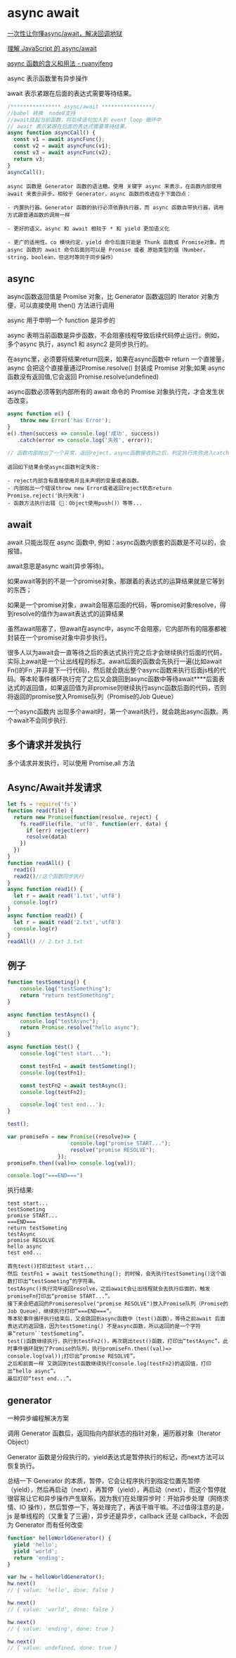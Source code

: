 # async await

[一次性让你懂async/await，解决回调地狱](https://juejin.im/post/5b1ffff96fb9a01e345ba704)

[理解 JavaScript 的 async/await](https://segmentfault.com/a/1190000007535316)

[async 函数的含义和用法 -  ruanyifeng](http://www.ruanyifeng.com/blog/2015/05/async.html)

async 表示函数里有异步操作

await 表示紧跟在后面的表达式需要等待结果。

```js
/**************** async/await ****************/
//babel 转换  node8支持
//await挂起当前函数，将后续语句加入到 event loop 循环中
// await 表示紧跟在后面的表达式需要等待结果。
async function asyncCall() {
  const v1 = await asyncFunc();
  const v2 = await asyncFunc(v1);
  const v3 = await asyncFunc(v2);
  return v3;
}
asyncCall();
```

```
async 函数是 Generator 函数的语法糖。使用 关键字 async 来表示，在函数内部使用 await 来表示异步。相较于 Generator，async 函数的改进在于下面四点：

- 内置执行器。Generator 函数的执行必须依靠执行器，而 async 函数自带执行器，调用方式跟普通函数的调用一样

- 更好的语义。async 和 await 相较于 * 和 yield 更加语义化

- 更广的适用性。co 模块约定，yield 命令后面只能是 Thunk 函数或 Promise对象。而 async 函数的 await 命令后面则可以是 Promise 或者 原始类型的值（Number，string，boolean，但这时等同于同步操作）
```

## async

async函数返回值是 Promise 对象，比 Generator 函数返回的 Iterator 对象方便，可以直接使用 then() 方法进行调用

async 用于申明一个 function 是异步的

async 表明当前函数是异步函数，不会阻塞线程导致后续代码停止运行。例如，多个async 执行，async1 和 async2 是同步执行的。

在async里，必须要将结果return回来，如果在async函数中 return 一个直接量，async 会把这个直接量通过Promise.resolve() 封装成 Promise 对象;如果 async 函数没有返回值,它会返回 Promise.resolve(undefined)

async函数必须等到内部所有的 await 命令的 Promise 对象执行完，才会发生状态改变。

```js
async function e() {
    throw new Error('has Error');
}
e().then(success => console.log('成功', success))
   .catch(error => console.log('失败', error));

// 函数内部抛出了一个异常，返回reject，async函数接收到之后，判定执行失败进入catch，该返回的错误打印了出来。
```

```
返回如下结果会使async函数判定失败:

- reject内部含有直接使用并且未声明的变量或者函数。
- 内部抛出一个错误throw new Error或者返回reject状态return Promise.reject('执行失败')
- 函数方法执行出错（🌰：Object使用push()）等等...
```

## await

await 只能出现在 async 函数中, 例如：async函数内嵌套的函数是不可以的，会报错。

await意思是async wait(异步等待)。

如果await等到的不是一个promise对象，那跟着的表达式的运算结果就是它等到的东西；

如果是一个promise对象，await会阻塞后面的代码，等promise对象resolve，得到resolve的值作为await表达式的运算结果

虽然await阻塞了，但await在async中，async不会阻塞，它内部所有的阻塞都被封装在一个promise对象中异步执行。

很多人以为await会一直等待之后的表达式执行完之后才会继续执行后面的代码，实际上await是一个让出线程的标志。await后面的函数会先执行一遍(比如await Fn()的Fn ,并非是下一行代码)，然后就会跳出整个async函数来执行后面js栈的代码。等本轮事件循环执行完了之后又会跳回到async函数中等待await****后面表达式的返回值，如果返回值为非promise则继续执行async函数后面的代码，否则将返回的promise放入Promise队列（Promise的Job Queue）

一个async函数内 出现多个await时，第一个await执行，就会跳出async函数。两个await不会同步执行.

## 多个请求并发执行

多个请求并发执行，可以使用 Promise.all 方法

## Async/Await并发请求

```js
let fs = require('fs')
function read(file) {
  return new Promise(function(resolve, reject) {
    fs.readFile(file, 'utf8', function(err, data) {
      if (err) reject(err)
      resolve(data)
    })
  })
}
function readAll() {
  read1()
  read2()//这个函数同步执行
}
async function read1() {
  let r = await read('1.txt','utf8')
  console.log(r)
}
async function read2() {
  let r = await read('2.txt','utf8')
  console.log(r)
}
readAll() // 2.txt 3.txt

```

## 例子

```js
function testSometing() {
    console.log("testSomething");
    return "return testSomething";
}

async function testAsync() {
    console.log("testAsync");
    return Promise.resolve("hello async");
}

async function test() {
    console.log("test start...");

    const testFn1 = await testSometing();
    console.log(testFn1);

    const testFn2 = await testAsync();
    console.log(testFn2);

    console.log('test end...');
}

test();

var promiseFn = new Promise((resolve)=> { 
                    console.log("promise START...");
                    resolve("promise RESOLVE");
                });
promiseFn.then((val)=> console.log(val));

console.log("===END===")
```

执行结果:

```
test start...
testSometing
promise START...
===END===
return testSometing
testAsync
promise RESOLVE
hello async
test end...
```

```
首先test()打印出test start...
然后 testFn1 = await testSomething(); 的时候，会先执行testSometing()这个函数打印出“testSometing”的字符串。
testAsync()执行完毕返回resolve，之后await会让出线程就会去执行后面的，触发promiseFn打印出“promise START...”。
接下来会把返回的Promiseresolve("promise RESOLVE")放入Promise队列（Promise的Job Queue），继续执行打印“===END===”。
等本轮事件循环执行结束后，又会跳回到async函数中（test()函数），等待之前await 后面表达式的返回值，因为testSometing() 不是async函数，所以返回的是一个字符串“return``testSometing”。
test()函数继续执行，执行到testFn2()，再次跳出test()函数，打印出“testAsync”，此时事件循环就到了Promise的队列，执行promiseFn.then((val)=> console.log(val));打印出“promise RESOLVE”。
之后和前面一样 又跳回到test函数继续执行console.log(testFn2)的返回值，打印出“hello async”。
最后打印“test end...”。
```

## generator

一种异步编程解决方案

调用 Generator 函数后，返回指向内部状态的指针对象，遍历器对象（Iterator Object）

Generator 函数是分段执行的，yield表达式是暂停执行的标记，而next方法可以恢复执行。

总结一下 Generator 的本质，暂停，它会让程序执行到指定位置先暂停（yield），然后再启动（next），再暂停（yield），再启动（next），而这个暂停就很容易让它和异步操作产生联系，因为我们在处理异步时：开始异步处理（网络求情、IO 操作），然后暂停一下，等处理完了，再该干嘛干嘛。不过值得注意的是，js 是单线程的（又重复了三遍），异步还是异步，callback 还是 callback，不会因为 Generator 而有任何改变

```js
function* helloWorldGenerator() {
  yield 'hello';
  yield 'world';
  return 'ending';
}

var hw = helloWorldGenerator();
hw.next()
// { value: 'hello', done: false }

hw.next()
// { value: 'world', done: false }

hw.next()
// { value: 'ending', done: true }

hw.next()
// { value: undefined, done: true }

```
